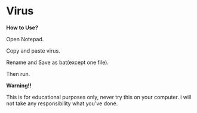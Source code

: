 # Virus
**How to Use?**

Open Notepad.

Copy and paste virus.

Rename and Save as bat(except one file).

Then run.

**Warning!!**

This is for educational purposes only, never try this on your computer.
i will not take any responsibility what you've done.

